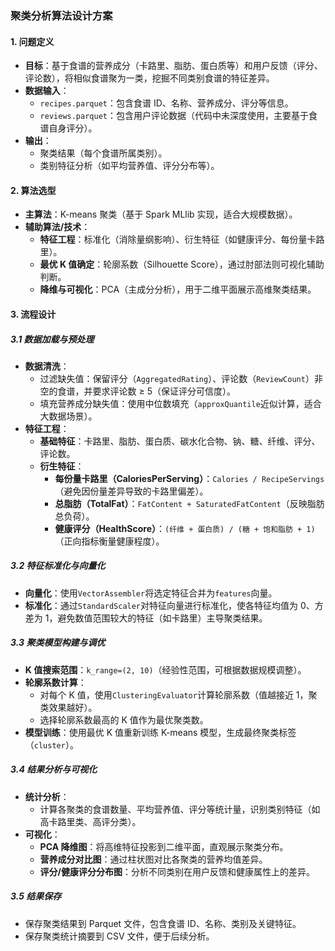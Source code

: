 ### **聚类分析算法设计方案**

#### **1. 问题定义**

- **目标**：基于食谱的营养成分（卡路里、脂肪、蛋白质等）和用户反馈（评分、评论数），将相似食谱聚为一类，挖掘不同类别食谱的特征差异。
- **数据输入**：
  - `recipes.parquet`：包含食谱 ID、名称、营养成分、评分等信息。
  - `reviews.parquet`：包含用户评论数据（代码中未深度使用，主要基于食谱自身评分）。
- **输出**：
  - 聚类结果（每个食谱所属类别）。
  - 类别特征分析（如平均营养值、评分分布等）。

#### **2. 算法选型**

- **主算法**：K-means 聚类（基于 Spark MLlib 实现，适合大规模数据）。
- **辅助算法/技术**：
  - **特征工程**：标准化（消除量纲影响）、衍生特征（如健康评分、每份量卡路里）。
  - **最优 K 值确定**：轮廓系数（Silhouette Score），通过肘部法则可视化辅助判断。
  - **降维与可视化**：PCA（主成分分析），用于二维平面展示高维聚类结果。

#### **3. 流程设计**

##### **3.1 数据加载与预处理**

- **数据清洗**：
  - 过滤缺失值：保留评分（`AggregatedRating`）、评论数（`ReviewCount`）非空的食谱，并要求评论数 ≥ 5（保证评分可信度）。
  - 填充营养成分缺失值：使用中位数填充（`approxQuantile`近似计算，适合大数据场景）。
- **特征工程**：
  - **基础特征**：卡路里、脂肪、蛋白质、碳水化合物、钠、糖、纤维、评分、评论数。
  - **衍生特征**：
    - **每份量卡路里（CaloriesPerServing）**：`Calories / RecipeServings`（避免因份量差异导致的卡路里偏差）。
    - **总脂肪（TotalFat）**：`FatContent + SaturatedFatContent`（反映脂肪总负荷）。
    - **健康评分（HealthScore）**：`(纤维 + 蛋白质) / (糖 + 饱和脂肪 + 1)`（正向指标衡量健康程度）。

##### **3.2 特征标准化与向量化**

- **向量化**：使用`VectorAssembler`将选定特征合并为`features`向量。
- **标准化**：通过`StandardScaler`对特征向量进行标准化，使各特征均值为 0、方差为 1，避免数值范围较大的特征（如卡路里）主导聚类结果。

##### **3.3 聚类模型构建与调优**

- **K 值搜索范围**：`k_range=(2, 10)`（经验性范围，可根据数据规模调整）。
- **轮廓系数计算**：
  - 对每个 K 值，使用`ClusteringEvaluator`计算轮廓系数（值越接近 1，聚类效果越好）。
  - 选择轮廓系数最高的 K 值作为最优聚类数。
- **模型训练**：使用最优 K 值重新训练 K-means 模型，生成最终聚类标签（`cluster`）。

##### **3.4 结果分析与可视化**

- **统计分析**：
  - 计算各聚类的食谱数量、平均营养值、评分等统计量，识别类别特征（如高卡路里类、高评分类）。
- **可视化**：
  - **PCA 降维图**：将高维特征投影到二维平面，直观展示聚类分布。
  - **营养成分对比图**：通过柱状图对比各聚类的营养均值差异。
  - **评分/健康评分分布图**：分析不同类别在用户反馈和健康属性上的差异。

##### **3.5 结果保存**

- 保存聚类结果到 Parquet 文件，包含食谱 ID、名称、类别及关键特征。
- 保存聚类统计摘要到 CSV 文件，便于后续分析。
